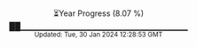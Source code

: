 <p align="center">
⏳Year Progress (8.07 %) <br>
██▁▁▁▁▁▁▁▁▁▁▁▁▁▁▁▁▁▁▁▁▁▁▁▁▁▁▁▁ <br>
<sub>Updated: Tue, 30 Jan 2024 12:28:53 GMT</sub>
</p>

